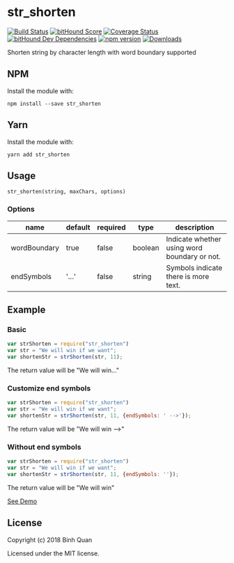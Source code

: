 # str_shorten
[![Build Status](https://travis-ci.org/binhqd/str_shorten.svg?branch=master)](https://travis-ci.org/binhqd/str_shorten)
[![bitHound Score](https://www.bithound.io/github/binhqd/str_shorten/badges/score.svg)](https://www.bithound.io/github/binhqd/str_shorten)
[![Coverage Status](https://coveralls.io/repos/binhqd/str_shorten/badge.svg?branch=master)](https://coveralls.io/r/binhqd/str_shorten?branch=master)
[![bitHound Dev Dependencies](https://www.bithound.io/github/binhqd/str_shorten/badges/devDependencies.svg)](https://www.bithound.io/github/binhqd/str_shorten/master/dependencies/npm)
[![npm version](https://img.shields.io/npm/v/str_shorten.svg?style=flat-square)](https://www.npmjs.com/package/str_shorten)
[![Downloads](http://img.shields.io/npm/dm/str_shorten.svg)](https://www.npmjs.com/package/str_shorten)

Shorten string by character length with word boundary supported
## NPM
Install the module with:
```
npm install --save str_shorten
```

## Yarn
Install the module with:
```
yarn add str_shorten
```

## Usage
```
str_shorten(string, maxChars, options)
```

### Options

| name         | default | required | type   | description                                                                                                                |
|--------------|----------|--------|----------|-----------------------------------------------------------------------------------------------------------------|
| wordBoundary | true | false     | boolean  | Indicate whether using word boundary or not. |
| endSymbols | '...' | false     | string  | Symbols indicate there is more text. |

## Example
### Basic
```javascript
var strShorten = require("str_shorten")
var str = "We will win if we want";
var shortenStr = strShorten(str, 11);
```
The return value will be "We will win..."
### Customize end symbols
```javascript
var strShorten = require("str_shorten")
var str = "We will win if we want";
var shortenStr = strShorten(str, 11, {endSymbols: ' -->'});
```
The return value will be "We will win -->"
### Without end symbols
```javascript
var strShorten = require("str_shorten")
var str = "We will win if we want";
var shortenStr = strShorten(str, 11, {endSymbols: ''});
```
The return value will be "We will win"

[See Demo](https://runkit.com/binhqd/runkit-str-shorten)

## License
Copyright (c) 2018 Binh Quan

Licensed under the MIT license.
